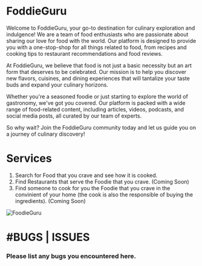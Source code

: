 # FoddieGuru

Welcome to FoddieGuru, your go-to destination for culinary exploration and indulgence! We are a team of food enthusiasts who are passionate about sharing our love for food with the world. Our platform is designed to provide you with a one-stop-shop for all things related to food, from recipes and cooking tips to restaurant recommendations and food reviews.

At FoddieGuru, we believe that food is not just a basic necessity but an art form that deserves to be celebrated. Our mission is to help you discover new flavors, cuisines, and dining experiences that will tantalize your taste buds and expand your culinary horizons.

Whether you're a seasoned foodie or just starting to explore the world of gastronomy, we've got you covered. Our platform is packed with a wide range of food-related content, including articles, videos, podcasts, and social media posts, all curated by our team of experts.

So why wait? Join the FoddieGuru community today and let us guide you on a journey of culinary discovery!

# Services

1. Search for Food that you crave and see how it is cooked.
2. Find Restaurants that serve the Foodie that you crave. (Coming Soon)
3. Find someone to cook for you the Foodie that you crave in the convinient of your home (the cook is also the responsible of buying the ingredients). (Coming Soon)

![FoodieGuru](https://user-images.githubusercontent.com/124416304/236598955-4d59e47c-eeb9-4f8c-9c26-400874cdef3f.png)

<h1>#BUGS | ISSUES</h1>

<h3>Please list any bugs you encountered here.</h3>
